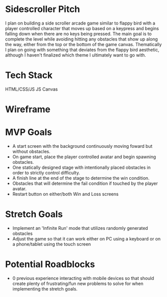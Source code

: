 # Sidescroller Pitch
I plan on building a side scroller arcade game similar to flappy bird with a player controlled character that moves up based on a keypress and begins falling down when there are no keys being pressed. The main goal is to complete the level while avoiding hitting any obstacles that show up along the way, either from the top or the bottom of the game canvas. Thematically I plan on going with something that deviates from the flappy bird aesthetic, although I haven't finalized which theme I ultimately want to go with.

# Tech Stack
HTML/CSS/JS
JS Canvas

# Wireframe

# MVP Goals
* A start screen with the background continuously moving foward but without obstacles.
* On game start, place the player controlled avatar and begin spawning obstacles.
* One statically designed stage with intentionally placed obstacles in order to strictly control difficulty.
* A finish line at the end of the stage to determine the win condition.
* Obstacles that will determine the fail condition if touched by the player avatar.
* Restart button on either/both Win and Loss screens

# Stretch Goals
* Implement an 'Infinite Run' mode that utilizes randomly generated obstacles
* Adjust the game so that it can work either on PC using a keyboard or on a phone/tablet using the touch screen

# Potential Roadblocks
* 0 previous experience interacting with mobile devices so that should create plenty of frustrating/fun new problems to solve for when implementing the stretch goals.